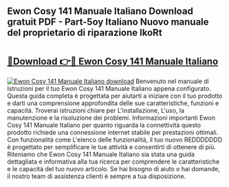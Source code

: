 ## Ewon Cosy 141 Manuale Italiano Download gratuit PDF - Part-5oy Italiano Nuovo manuale del proprietario di riparazione lkoRt

# <h2><a href="http://dfafz8.blite.top/?on=Ewon+Cosy+141+Manuale+Italiano">🔗Download 👉🔴 Ewon Cosy 141 Manuale Italiano</a></h2>

[![Ewon Cosy 141 Manuale Italiano download](https://i.imgur.com/lujVjoI.png)](http://dfafz8.blite.top/?on=Ewon+Cosy+141+Manuale+Italiano)
Benvenuto nel manuale di Istruzioni per il tuo Ewon Cosy 141 Manuale Italiano appena configurato. Questa guida completa è progettata per aiutarti a iniziare con il tuo prodotto e darti una comprensione approfondita delle sue caratteristiche, funzioni e capacità. Troverai istruzioni chiare per L'installazione, L'uso, la manutenzione e la risoluzione dei problemi. Informazioni importanti Ewon Cosy 141 Manuale Italiano per quanto riguarda la connettività questo prodotto richiede una connessione internet stabile per prestazioni ottimali. Con funzionalità come L'elenco delle funzionalità, il tuo nuovo REDDDDDDD è progettato per semplificare le tue attività e consentirti di ottenere di più. Riteniamo che Ewon Cosy 141 Manuale Italiano sia stata una guida dettagliata e informativa alla tua ricerca per comprendere le caratteristiche e le capacità del tuo nuovo articolo. Se hai bisogno di aiuto o hai domande, il nostro team di assistenza clienti è sempre a tua disposizione.
